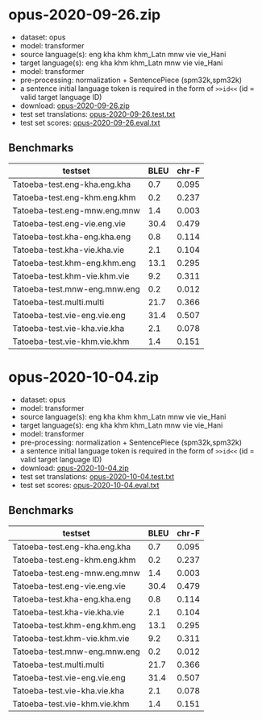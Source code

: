 # opus-2020-09-26.zip

* dataset: opus
* model: transformer
* source language(s): eng kha khm khm_Latn mnw vie vie_Hani
* target language(s): eng kha khm khm_Latn mnw vie vie_Hani
* model: transformer
* pre-processing: normalization + SentencePiece (spm32k,spm32k)
* a sentence initial language token is required in the form of `>>id<<` (id = valid target language ID)
* download: [opus-2020-09-26.zip](https://object.pouta.csc.fi/Tatoeba-MT-models/mkh-mkh/opus-2020-09-26.zip)
* test set translations: [opus-2020-09-26.test.txt](https://object.pouta.csc.fi/Tatoeba-MT-models/mkh-mkh/opus-2020-09-26.test.txt)
* test set scores: [opus-2020-09-26.eval.txt](https://object.pouta.csc.fi/Tatoeba-MT-models/mkh-mkh/opus-2020-09-26.eval.txt)

## Benchmarks

| testset               | BLEU  | chr-F |
|-----------------------|-------|-------|
| Tatoeba-test.eng-kha.eng.kha 	| 0.7 	| 0.095 |
| Tatoeba-test.eng-khm.eng.khm 	| 0.2 	| 0.237 |
| Tatoeba-test.eng-mnw.eng.mnw 	| 1.4 	| 0.003 |
| Tatoeba-test.eng-vie.eng.vie 	| 30.4 	| 0.479 |
| Tatoeba-test.kha-eng.kha.eng 	| 0.8 	| 0.114 |
| Tatoeba-test.kha-vie.kha.vie 	| 2.1 	| 0.104 |
| Tatoeba-test.khm-eng.khm.eng 	| 13.1 	| 0.295 |
| Tatoeba-test.khm-vie.khm.vie 	| 9.2 	| 0.311 |
| Tatoeba-test.mnw-eng.mnw.eng 	| 0.2 	| 0.012 |
| Tatoeba-test.multi.multi 	| 21.7 	| 0.366 |
| Tatoeba-test.vie-eng.vie.eng 	| 31.4 	| 0.507 |
| Tatoeba-test.vie-kha.vie.kha 	| 2.1 	| 0.078 |
| Tatoeba-test.vie-khm.vie.khm 	| 1.4 	| 0.151 |

# opus-2020-10-04.zip

* dataset: opus
* model: transformer
* source language(s): eng kha khm khm_Latn mnw vie vie_Hani
* target language(s): eng kha khm khm_Latn mnw vie vie_Hani
* model: transformer
* pre-processing: normalization + SentencePiece (spm32k,spm32k)
* a sentence initial language token is required in the form of `>>id<<` (id = valid target language ID)
* download: [opus-2020-10-04.zip](https://object.pouta.csc.fi/Tatoeba-MT-models/mkh-mkh/opus-2020-10-04.zip)
* test set translations: [opus-2020-10-04.test.txt](https://object.pouta.csc.fi/Tatoeba-MT-models/mkh-mkh/opus-2020-10-04.test.txt)
* test set scores: [opus-2020-10-04.eval.txt](https://object.pouta.csc.fi/Tatoeba-MT-models/mkh-mkh/opus-2020-10-04.eval.txt)

## Benchmarks

| testset               | BLEU  | chr-F |
|-----------------------|-------|-------|
| Tatoeba-test.eng-kha.eng.kha 	| 0.7 	| 0.095 |
| Tatoeba-test.eng-khm.eng.khm 	| 0.2 	| 0.237 |
| Tatoeba-test.eng-mnw.eng.mnw 	| 1.4 	| 0.003 |
| Tatoeba-test.eng-vie.eng.vie 	| 30.4 	| 0.479 |
| Tatoeba-test.kha-eng.kha.eng 	| 0.8 	| 0.114 |
| Tatoeba-test.kha-vie.kha.vie 	| 2.1 	| 0.104 |
| Tatoeba-test.khm-eng.khm.eng 	| 13.1 	| 0.295 |
| Tatoeba-test.khm-vie.khm.vie 	| 9.2 	| 0.311 |
| Tatoeba-test.mnw-eng.mnw.eng 	| 0.2 	| 0.012 |
| Tatoeba-test.multi.multi 	| 21.7 	| 0.366 |
| Tatoeba-test.vie-eng.vie.eng 	| 31.4 	| 0.507 |
| Tatoeba-test.vie-kha.vie.kha 	| 2.1 	| 0.078 |
| Tatoeba-test.vie-khm.vie.khm 	| 1.4 	| 0.151 |

